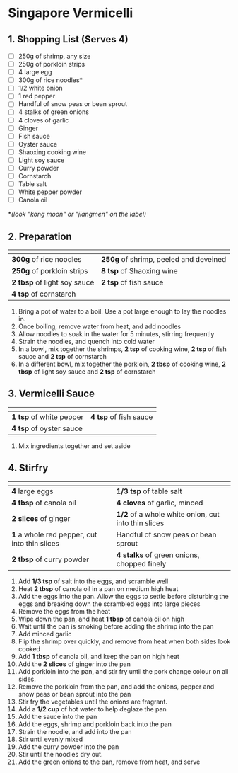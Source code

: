 # Singapore Vermicelli

## 1. Shopping List (Serves 4)
- [ ] 250g of shrimp, any size
- [ ] 250g of porkloin strips
- [ ] 4 large egg
- [ ] 300g of rice noodles*
- [ ] 1/2 white onion
- [ ] 1 red pepper
- [ ] Handful of snow peas or bean sprout
- [ ] 4 stalks of green onions
- [ ] 4 cloves of garlic
- [ ] Ginger
- [ ] Fish sauce
- [ ] Oyster sauce
- [ ] Shaoxing cooking wine
- [ ] Light soy sauce
- [ ] Curry powder
- [ ] Cornstarch
- [ ] Table salt
- [ ] White pepper powder
- [ ] Canola oil

**(look "kong moon" or "jiangmen" on the label)*

## 2. Preparation
|<!-- -->|<!-- -->|
|---|---|
| **300g** of rice noodles | **250g** of shrimp, peeled and deveined |
| **250g** of porkloin strips | **8 tsp** of Shaoxing wine |
| **2 tbsp** of light soy sauce | **2 tsp** of fish sauce |
| **4 tsp** of cornstarch | |


1. Bring a pot of water to a boil. Use a pot large enough to lay the noodles in.
2. Once boiling, remove water from heat, and add noodles
3. Allow noodles to soak in the water for 5 minutes, stirring frequently
4. Strain the noodles, and quench into cold water
5. In a bowl, mix together the shrimps, **2 tsp** of cooking wine, **2 tsp** of fish sauce and **2 tsp** of cornstarch
6. In a different bowl, mix together the porkloin, **2 tbsp** of cooking wine, **2 tbsp** of light soy sauce and **2 tsp** of cornstarch

## 3. Vermicelli Sauce
|<!-- -->|<!-- -->|
|---|---|
| **1 tsp** of white pepper | **4 tsp** of fish sauce |
| **4 tsp** of oyster sauce | |

1. Mix ingredients together and set aside

## 4. Stirfry
|<!-- -->|<!-- -->|
|---|---|
| **4** large eggs | **1/3 tsp** of table salt |
| **4 tbsp** of canola oil | **4 cloves** of garlic, minced |
| **2 slices** of ginger | **1/2** of a whole white onion, cut into thin slices |
| **1** a whole red pepper, cut into thin slices | Handful of snow peas or bean sprout |
| **2 tbsp** of curry powder | **4 stalks** of green onions, chopped finely |

1. Add **1/3 tsp** of salt into the eggs, and scramble well
2. Heat **2 tbsp** of canola oil in a pan on medium high heat
3. Add the eggs into the pan. Allow the eggs to settle before disturbing the eggs and breaking down the scrambled eggs into large pieces
4. Remove the eggs from the heat
5. Wipe down the pan, and heat **1 tbsp** of canola oil on high
6. Wait until the pan is smoking before adding the shrimp into the pan
7. Add minced garlic
8. Flip the shrimp over quickly, and remove from heat when both sides look cooked
9. Add **1 tbsp** of canola oil, and keep the pan on high heat
10. Add the **2 slices** of ginger into the pan 
11. Add porkloin into the pan, and stir fry until the pork change colour on all sides.
12. Remove the porkloin from the pan, and add the onions, pepper and snow peas or bean sprout into the pan
13. Stir fry the vegetables until the onions are fragrant.
14. Add a **1/2 cup** of hot water to help deglaze the pan
15. Add the sauce into the pan
16. Add the eggs, shrimp and porkloin back into the pan
17. Strain the noodle, and add into the pan
18. Stir until evenly mixed
19. Add the curry powder into the pan
20. Stir until the noodles dry out.
21. Add the green onions to the pan, remove from heat, and serve
